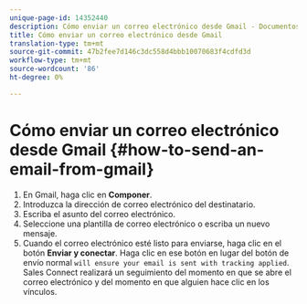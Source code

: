```yaml
---
unique-page-id: 14352440
description: Cómo enviar un correo electrónico desde Gmail - Documentos de marketing - Documentación del producto
title: Cómo enviar un correo electrónico desde Gmail
translation-type: tm+mt
source-git-commit: 47b2fee7d146c3dc558d4bbb10070683f4cdfd3d
workflow-type: tm+mt
source-wordcount: '86'
ht-degree: 0%

---
```



# Cómo enviar un correo electrónico desde Gmail {#how-to-send-an-email-from-gmail}

1. En Gmail, haga clic en **Componer**.
1. Introduzca la dirección de correo electrónico del destinatario.
1. Escriba el asunto del correo electrónico.
1. Seleccione una plantilla de correo electrónico o escriba un nuevo mensaje.
1. Cuando el correo electrónico esté listo para enviarse, haga clic en el botón **Enviar y conectar**. Haga clic en ese botón en lugar del botón de envío normal `will ensure your email is sent with tracking applied`. Sales Connect realizará un seguimiento del momento en que se abre el correo electrónico y del momento en que alguien hace clic en los vínculos.

